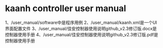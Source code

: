 # kaanh controller user manual
1、/user_manual/software中是程序用例
2、/user_manual/kaanh.xml是一个UI界面配置文件
3、/user_manual/佳安控制器使用说明github_v2.3修订版.docx是控制器使用手册
4、/user_manual/佳安控制器使用说明github_v2.3修订版.pdf是控制器使用手册

